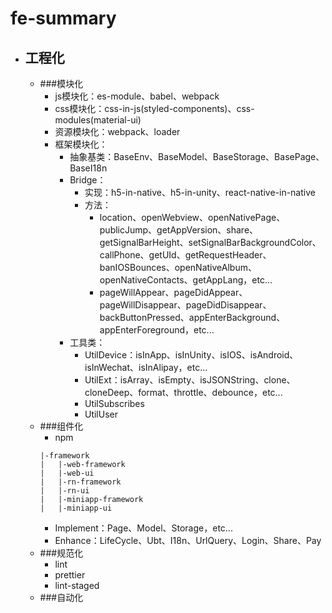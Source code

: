 # fe-summary
* ## 工程化
    * ###模块化
        * js模块化：es-module、babel、webpack
        * css模块化：css-in-js(styled-components)、css-modules(material-ui)
        * 资源模块化：webpack、loader
        * 框架模块化：
            * 抽象基类：BaseEnv、BaseModel、BaseStorage、BasePage、BaseI18n
            * Bridge：
                * 实现：h5-in-native、h5-in-unity、react-native-in-native
                * 方法：
                    * location、openWebview、openNativePage、publicJump、getAppVersion、share、getSignalBarHeight、setSignalBarBackgroundColor、callPhone、getUId、getRequestHeader、banIOSBounces、openNativeAlbum、openNativeContacts、getAppLang，etc...
                    * pageWillAppear、pageDidAppear、pageWillDisappear、pageDidDisappear、backButtonPressed、appEnterBackground、appEnterForeground，etc...
            * 工具类：
              * UtilDevice：isInApp、isInUnity、isIOS、isAndroid、isInWechat、isInAlipay，etc...
              * UtilExt：isArray、isEmpty、isJSONString、clone、cloneDeep、format、throttle、debounce，etc...
              * UtilSubscribes
              * UtilUser
    * ###组件化
        * npm
        ```
        |-framework
        |   |-web-framework
        |   |-web-ui
        |   |-rn-framework
        |   |-rn-ui
        |   |-miniapp-framework
        |   |-miniapp-ui
        ```
        * Implement：Page、Model、Storage，etc...
        * Enhance：LifeCycle、Ubt、I18n、UrlQuery、Login、Share、Pay
    * ###规范化
        * lint
        * prettier
        * lint-staged
    * ###自动化
        
